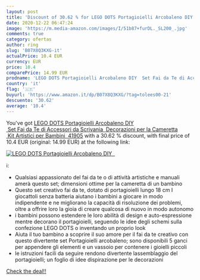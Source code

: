 ```yaml
---
layout: post
title: 'Discount of 30.62 % for LEGO DOTS Portagioielli Arcobaleno DIY  '
date: 2020-12-22 06:47:24
image: 'https://m.media-amazon.com/images/I/51b87+furDL._SL200_.jpg'
comments: true
category: ofertas
author: ring
slug: 'B07X8Q3KXG-it'
actualPrice: 10.4 EUR
currency: EUR
price: 10.4
comparePrice: 14.99 EUR
prodname: 'LEGO DOTS Portagioielli Arcobaleno DIY  Set Fai da Te di Accessori da Scrivania  Decorazioni per la Cameretta  Kit Artistici per Bambini  41905'
country: 'it'
flag: '🇮🇹'
buyurl: 'https://www.amazon.it/dp/B07X8Q3KXG/?tag=tolees00-21'
descuento: '30.62'
average: '10.4'
---
```


You've got [LEGO DOTS Portagioielli Arcobaleno DIY  Set Fai da Te di Accessori da Scrivania  Decorazioni per la Cameretta  Kit Artistici per Bambini  41905](https://www.amazon.it/dp/B07X8Q3KXG/?tag=tolees00-21) with a  30.62 % discount, with final price of 10.4 EUR (original: 14.99 EUR) at the following link:

[![LEGO DOTS Portagioielli Arcobaleno DIY  ](https://m.media-amazon.com/images/I/51b87+furDL._SL200_.jpg)](https://www.amazon.it/dp/B07X8Q3KXG/?tag=tolees00-21)

ℹ️:

- Qualsiasi appassionato del fai da te o di attività artistiche e manuali amerà questo set; dimensioni ottime per la cameretta di un bambino
- Questo set creativo fai da te, dotato di portagioielli lungo 18 cm I giocattoli senza batteria aiutano i bambini a giocare in modo indipendente e ne migliorano la capacità di risoluzione dei problemi, oltre a offrire loro la gioia di creare qualcosa di nuovo in modo autonomo
- i bambini possono estendere le loro abilità di design e auto-espressione mentre decorano il portagioielli, seguendo le idee degli schemi sulla confezione LEGO DOTS o inventando un proprio look
- Aiuta il tuo bambino a scoprire il suo amore per il fai da te creativo con questo divertente set Portagioielli arcobaleno; sono disponibili 5 ganci per appendere gli elementi e un vassoio per contenere i gioielli piccoli
- le istruzioni facili da seguire rendono divertente lassemblaggio del portagioielli; un foglio di idee dispirazione per le decorazioni

[Check the deal!!](https://www.amazon.it/dp/B07X8Q3KXG/?tag=tolees00-21)
